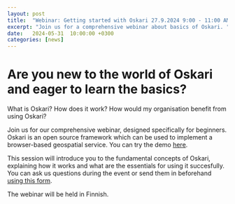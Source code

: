 ```yaml
---
layout: post  
title:  "Webinar: Getting started with Oskari 27.9.2024 9:00 - 11:00 AM"  
excerpt: "Join us for a comprehensive webinar about basics of Oskari. "
date:   2024-05-31  10:00:00 +0300
categories: [news]
---  
```


# Are you new to the world of Oskari and eager to learn the basics?

What is Oskari? How does it work? How would my organisation benefit from using Oskari?

Join us for our comprehensive webinar, designed specifically for beginners. Oskari is an open source framework which can be used to implement a browser-based geospatial service. You can try the demo [here](https://demo.oskari.org/).

This session will introduce you to the fundamental concepts of Oskari, explaining how it works and what are the essentials for using it succesfully. You can ask us questions during the event or send them in beforehand [using this form](https://docs.google.com/forms/d/e/1FAIpQLSfCQ1w4othF33kN_zbxHs8pOVaOiMBUH5b_BvrJk8taN8kF0A/viewform).

The webinar will be held in Finnish.
